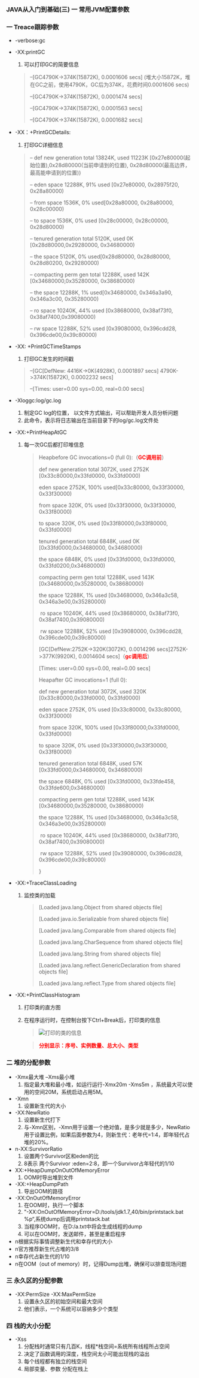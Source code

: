 ### JAVA从入门到基础(三) 一 常用JVM配置参数

### 一 Treace跟踪参数

* -verbose:gc

* -XX:printGC

  1. 可以打印GC的简要信息

  > –[GC4790K->374K(15872K), 0.0001606 secs] (堆大小15872K，堆在GC之前，使用4790K，GC后为374K，花费时间0.0001606 secs)
  >
  > –[GC4790K->374K(15872K), 0.0001474 secs]
  >
  > –[GC4790K->374K(15872K), 0.0001563 secs]
  >
  > –[GC4790K->374K(15872K), 0.0001682 secs]

* -XX：+PrintGCDetails:

  1. 打印GC详细信息

  > – def new generation   total 13824K, used 11223K [0x27e80000(起始位置),0x28d80000(当前申请到的位置), 0x28d80000(最高边界，最高能申请到的位置))
  >
  > –  eden space 12288K,  91% used [0x27e80000, 0x28975f20, 0x28a80000)
  >
  > – from space 1536K,   0% used[0x28a80000, 0x28a80000, 0x28c00000)
  >
  > – to   space 1536K,   0% used [0x28c00000, 0x28c00000, 0x28d80000)
  >
  > – tenured generation   total 5120K, used 0K [0x28d80000,0x29280000, 0x34680000)
  >
  > –  the space 5120K,   0% used[0x28d80000, 0x28d80000, 0x28d80200, 0x29280000)
  >
  > – compacting perm gen  total 12288K, used 142K [0x34680000,0x35280000, 0x38680000)
  >
  > –  the space 12288K,   1% used[0x34680000, 0x346a3a90, 0x346a3c00, 0x35280000)
  >
  > –   ro space 10240K,  44% used [0x38680000, 0x38af73f0, 0x38af7400,0x39080000)
  >
  > –   rw space 12288K,  52% used [0x39080000, 0x396cdd28, 0x396cde00,0x39c80000)

* -XX:  +PrintGCTimeStamps 

  1. 打印GC发生的时间戳

  > –[GC[DefNew: 4416K->0K(4928K), 0.0001897 secs] 4790K->374K(15872K), 0.0002232 secs]
  >
  > –[Times: user=0.00 sys=0.00, real=0.00 secs] 

* -Xloggc:log/gc.log 

  1. 制定GC log的位置， 以文件方式输出，可以帮助开发人员分析问题
  2. 此命令，表示将日志输出在当前目录下的log/gc.log文件处

* -XX:+PrintHeapAtGC

  1. 每一次GC后都打印堆信息

     > Heapbefore GC invocations=0 (full 0):（<font color=red>**GC调用前**</font>）
     >
     >  def new generation   total 3072K, used 2752K [0x33c80000,0x33fd0000, 0x33fd0000)
     >
     >   eden space 2752K, 100% used[0x33c80000, 0x33f30000, 0x33f30000)
     >
     >   from space 320K,   0% used [0x33f30000, 0x33f30000, 0x33f80000)
     >
     >   to  space 320K,   0% used [0x33f80000,0x33f80000, 0x33fd0000)
     >
     >  tenured generation   total 6848K, used 0K [0x33fd0000,0x34680000, 0x34680000)
     >
     >    the space 6848K,   0% used [0x33fd0000, 0x33fd0000, 0x33fd0200,0x34680000)
     >
     >  compacting perm gen  total 12288K, used 143K [0x34680000,0x35280000, 0x38680000)
     >
     >    the space 12288K,   1% used [0x34680000, 0x346a3c58, 0x346a3e00,0x35280000)
     >
     > ​    ro space 10240K,  44% used [0x38680000, 0x38af73f0, 0x38af7400,0x39080000)
     >
     > ​    rw space 12288K,  52% used [0x39080000, 0x396cdd28, 0x396cde00,0x39c80000)
     >
     > [GC[DefNew:2752K->320K(3072K), 0.0014296 secs]2752K->377K(9920K), 0.0014604 secs]（<font color=red>**gc调用后**</font>）
     >
     > [Times: user=0.00 sys=0.00, real=0.00 secs]
     >
     > Heapafter GC invocations=1 (full 0):
     >
     >  def new generation   total 3072K, used 320K [0x33c80000,0x33fd0000, 0x33fd0000)
     >
     >   eden space 2752K,   0% used [0x33c80000, 0x33c80000, 0x33f30000)
     >
     >   from space 320K, 100% used [0x33f80000,0x33fd0000, 0x33fd0000)
     >
     >   to  space 320K,   0% used [0x33f30000,0x33f30000, 0x33f80000)
     >
     >  tenured generation   total 6848K, used 57K [0x33fd0000,0x34680000, 0x34680000)
     >
     >    the space 6848K,   0% used [0x33fd0000, 0x33fde458, 0x33fde600,0x34680000)
     >
     >  compacting perm gen  total 12288K, used 143K [0x34680000,0x35280000, 0x38680000)
     >
     >    the space 12288K,   1% used [0x34680000, 0x346a3c58, 0x346a3e00,0x35280000)
     >
     > ​    ro space 10240K,  44% used [0x38680000, 0x38af73f0, 0x38af7400,0x39080000)
     >
     > ​    rw space 12288K,  52% used [0x39080000, 0x396cdd28, 0x396cde00,0x39c80000)
     >
     > }

* -XX:+TraceClassLoading

  1. 监控类的加载

     > [Loaded java.lang.Object from shared objects file]
     >
     > [Loaded java.io.Serializable from shared objects file]
     >
     > [Loaded java.lang.Comparable from shared objects file]
     >
     > [Loaded java.lang.CharSequence from shared objects file]
     >
     > [Loaded java.lang.String from shared objects file]
     >
     > [Loaded java.lang.reflect.GenericDeclaration from shared objects file]
     >
     > [Loaded java.lang.reflect.Type from shared objects file]

* -XX:+PrintClassHistogram

  1. 打印类的直方图

  2. 在程序运行时，在控制台按下Ctrl+Break后，打印类的信息

     > ![打印的类的信息](http://img.blog.csdn.net/20171121164321276?watermark/2/text/aHR0cDovL2Jsb2cuY3Nkbi5uZXQvbXVwZW5nZmVpNjY4OA==/font/5a6L5L2T/fontsize/400/fill/I0JBQkFCMA==/dissolve/70/gravity/SouthEast)

     ><font color=red>**分别显示：序号、实例数量、总大小、类型**</font>



### 二 堆的分配参数

* -Xmx最大堆 –Xms最小堆
  1. 指定最大堆和最小堆，如运行运行-Xmx20m -Xms5m ，系统最大可以使用的空间20M，系统启动占用5M。
* -Xmn
  1. 设置新生代的大小
* -XX:NewRatio
  1. 设置新生代打下
  2. 与-Xmn区别，-Xmn用于设置一个绝对值，是多少就是多少，NewRatio用于设置比例，如果后面参数为4，则新生代：老年代=1:4，即年轻代占堆的20%。
* n-XX:SurvivorRatio
  1. 设置两个Survivor区和eden的比
  2. 8表示 两个Survivor :eden=2:8，即一个Survivor占年轻代的1/10
* XX:+HeapDumpOnOutOfMemoryError
  1. OOM时导出堆到文件
* -XX:+HeapDumpPath
  1. 导出OOM的路径
* -XX:OnOutOfMemoryError
  1. 在OOM时，执行一个脚本
  2. "-XX:OnOutOfMemoryError=D:/tools/jdk1.7_40/bin/printstack.bat %p“,系统dump后调用printstack.bat
  3. 当程序OOM时，在D:/a.txt中将会生成线程的dump
  4. 可以在OOM时，发送邮件，甚至是重启程序
* n根据实际事情调整新生代和幸存代的大小
* n官方推荐新生代占堆的3/8
* n幸存代占新生代的1/10
* n在OOM（out of memory）时，记得Dump出堆，确保可以排查现场问题

### 三 永久区的分配参数

 * -XX:PermSize  -XX:MaxPermSize
   1. 设置永久区的初始空间和最大空间
   2. 他们表示，一个系统可以容纳多少个类型

### 四 栈的大小分配

* -Xss
  1. 分配栈时通常只有几百K，线程*栈空间=系统所有线程所占空间
  2. 决定了函数调用的深度，栈空间太小可能出现栈的溢出
  3. 每个线程都有独立的栈空间
  4. 局部变量、参数 分配在栈上